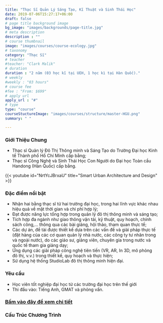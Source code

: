 ```yaml
---
title: "Thạc Sĩ Quản Lý Sáng Tạo, Kĩ Thuật và Sinh Thái Học"
date: 2019-07-06T15:27:17+06:00
draft: false
# page title background image
bg_image: "images/backgrounds/page-title.jpg"
# meta description
description : ""
# course thumbnail
image: "images/courses/course-ecology.jpg"
# taxonomy
category: "Thạc Sĩ"
# teacher
#teacher: "Clark Malik"
# duration
duration : "2 năm (03 học kĩ tại UEH, 1 học kì tại Hàn Quốc)."
# weekly
#weekly : "03 hours"
# course fee
#fee : "From: $699"
# apply url
apply_url : "#"
# type
type: "course"
courseStuctureImage: "images/courses/structure/master-HGU.png"
summary: " "

---
```



### Giới Thiệu Chung

<!--StartFragment-->

*	Thạc sĩ Quản lý Đô Thị Thông minh và Sáng Tạo do Trường Đại học Kinh tế Thành phố Hồ Chí Minh cấp bằng; 
*	Thạc sĩ Công Nghệ và Sinh Thái Học Con Người do Đại học Toàn cầu Handong (Hàn Quốc) cấp bằng.


{{< youtube id="NrtYcJBrxaU" title="Smart Urban Architecture and Design" >}}

<!--EndFragment-->

### Đặc điểm nổi bật
* Nhận hai bằng thạc sĩ từ hai trường đại học, trong hai lĩnh vực khác nhau hiệu quả về mặt thời gian và chi phí hợp lý;
*	Đạt được năng lực tổng hợp trong quản lý đô thị thông minh và sáng tạo;
*	Tích hợp đa ngành như giao thông vận tải, kỹ thuật, quy hoạch, chính sách công,… thông qua các bài giảng, hội thảo, tham quan thực tế;
*	Các dự án, đề tài được thiết kế dựa trên các vấn đề và giải pháp thực tế (đặt hàng của các cơ quan quản lý nhà nước, các công ty tư nhân trong và ngoài nước), do các giáo sư, giảng viên, chuyên gia trong nước và quốc tế tham gia giảng dạy;
*	Ứng dụng các giải pháp công nghệ tiên tiến (VR, AR, In 3D, mô phỏng đô thị, v.v.) trong thiết kế, quy hoạch và thực hiện;
*	Sử dụng hệ thống StudioLab đô thị thông minh hiện đại.



### Yêu cầu

*	Học viên tốt nghiệp đại học từ các trường đại học trên thế giới
*	Thi đầu vào: Tiếng Anh, GMAT và phỏng vấn.


### [Bấm vào đây để xem chi tiết](https://www.ueh.edu.vn/dao-tao/thac-si-tien-si/thac-si-dieu-hanh-cao-cap-emba/quan-ly-do-thi-thong-minh-va-sang-tao/?fbclid=IwAR09xSUOK2WxPuLZdZ4whONMLsnSDkAyvQqkoX0iioGizyCGdkdtBUqgig4)

### Cấu Trúc Chương Trình 
